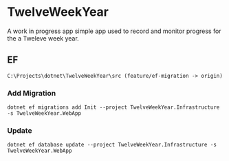 # TwelveWeekYear

A work in progress app simple app used to record and monitor progress for the a Tweleve week year.

## EF
`C:\Projects\dotnet\TwelveWeekYear\src (feature/ef-migration -> origin)`

### Add Migration
`dotnet ef migrations add Init --project TwelveWeekYear.Infrastructure -s TwelveWeekYear.WebApp`

### Update
`dotnet ef database update --project TwelveWeekYear.Infrastructure -s TwelveWeekYear.WebApp`
